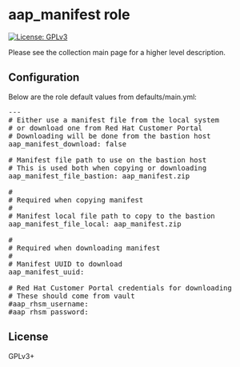 # aap_manifest role

[![License: GPLv3](https://img.shields.io/badge/license-GPLv3-brightgreen.svg)](https://www.gnu.org/licenses/gpl-3.0)

Please see the collection main page for a higher level description.

## Configuration

Below are the role default values from defaults/main.yml:

<pre>
---
# Either use a manifest file from the local system
# or download one from Red Hat Customer Portal
# Downloading will be done from the bastion host
aap_manifest_download: false

# Manifest file path to use on the bastion host
# This is used both when copying or downloading
aap_manifest_file_bastion: aap_manifest.zip

#
# Required when copying manifest
#
# Manifest local file path to copy to the bastion
aap_manifest_file_local: aap_manifest.zip

#
# Required when downloading manifest
#
# Manifest UUID to download
aap_manifest_uuid:

# Red Hat Customer Portal credentials for downloading
# These should come from vault
#aap_rhsm_username:
#aap_rhsm_password:
</pre>

## License

GPLv3+
